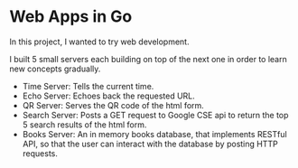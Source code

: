 # Web Apps in Go

In this project, I wanted to try web development.

I built 5 small servers each building on top of the next one in order to learn new concepts gradually.
  - Time Server: Tells the current time.
  - Echo Server: Echoes back the requested URL.
  - QR Server: Serves the QR code of the html form.
  - Search Server: Posts a GET request to Google CSE api to return the top 5 search results of the html form.
  - Books Server: An in memory books database, that implements RESTful API, so that the user can interact with the database by posting HTTP requests.
